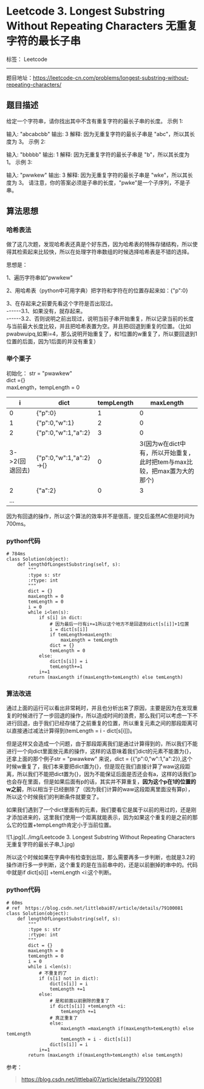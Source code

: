 ﻿# Leetcode 3. Longest Substring Without Repeating Characters 无重复字符的最长子串

标签： Leetcode

---
题目地址：https://leetcode-cn.com/problems/longest-substring-without-repeating-characters/  

## 题目描述   
给定一个字符串，请你找出其中不含有重复字符的最长子串的长度。
示例 1:

输入: "abcabcbb"
输出: 3 
解释: 因为无重复字符的最长子串是 "abc"，所以其长度为 3。
示例 2:

输入: "bbbbb"
输出: 1
解释: 因为无重复字符的最长子串是 "b"，所以其长度为 1。
示例 3:

输入: "pwwkew"
输出: 3
解释: 因为无重复字符的最长子串是 "wke"，所以其长度为 3。
     请注意，你的答案必须是子串的长度，"pwke"是一个子序列，不是子串。  

## 算法思想  

### 哈希表法  

做了这几次题，发现哈希表还真是个好东西，因为哈希表的特殊存储结构，所以使得其检索起来比较快，所以在处理字符串数组的时候选择哈希表是不错的选择。  

思想是：  

1、遍历字符串如"pwwkew"  

2、用哈希表（python中可用字典）把字符和字符在的位置存起来如：{"p":0}  

3、在存起来之前要先看这个字符是否出现过。  
------3.1、如果没有，就存起来。  
------3.2、否则说明之前出现过，说明当前子串开始重复，所以记录当前的长度与当前最大长度比较，并且把哈希表置为空。并且把i回退到重复的位置。（比如pwabwuipq,如果i=4，那么说明开始重复了，和1位置的w重复了，所以要回退到1位置的后面，因为1后面的并没有重复）  

### 举个栗子   
初始化：
str = "pwawkew"  
dict ={}  
maxLength，tempLength = 0  

|i|dict|tempLength|maxLength|
|--|--|--|--|  
|0|{"p":0}|1|0|
|1|{"p":0,"w":1}|2|0|
|2|{"p":0,"w":1,"a":2}|3|0|
|3->2(回退回去)|{"p":0,"w":1,"a":2} ->{}|0|3(因为w在dict中有，所以开始重复，此时把tem与max比较，把max置为大的那个)|
|2|{"a":2}|0|3|
|...|   

因为有回退的操作，所以这个算法的效率并不是很高，提交后虽然AC但是时间为700ms。   

### python代码   

    # 784ms 
    class Solution(object):
        def lengthOfLongestSubstring(self, s):
            """
            :type s: str
            :rtype: int
            """
            dict = {}
            maxLength = 0
            temLength = 0
            i = 0
            while i<len(s):
                if s[i] in dict:
                    # 因为最后一行有i+=1所以这个地方不是回退到dict[s[i]]+1位置
                    i = dict[s[i]]
                    if temLength>maxLength:
                        maxLength = temLength
                    dict = {}
                    temLength = 0
                else:
                    dict[s[i]] = i
                    temLength+=1
                i+=1
            return (maxLength if(maxLength>temLength) else temLength)  
            
### 算法改进  

通过上面的运行可以看出非常耗时，并且也分析出来了原因，主要是因为在发现重复的时候进行了一步回退的操作，所以造成时间的浪费，那么我们可以考虑一下不进行回退，由于我们已经存储了之前重复的位置，所以重复元素之间的那段距离可以直接通过减法计算得到(temLength = i - dict[s[i]])。  

但是这样又会造成一个问题，由于那段距离我们是通过计算得到的，所以我们不能进行一个向dict里面放元素的操作，这样的话意味着我们dict的元素不能置为{}，还拿上面的那个例子str = "pwawkew" 来说，dict = {{"p":0,"w":1,"a":2}},这个时候w重复了，我们本来要把dict置为{}，但是现在我们直接计算了waw这段距离，所以我们不能把dict置为{}，因为不能保证后面是否还会有a，这样的话我们p也会存在里面，但是如果后面有p的话，其实并不算重复，**因为这个p在1的位置的w之前**，所以相当于已经删除了（因为我们计算的waw这段距离里面没有算p），所以这个时候我们的判断条件就要变了。  

如果我们遇到了一个dict里面有的元素，我们要看它是属于以前的用过的，还是刚才添加进来的，这里我们使用一个距离就能表示，因为如果这个重复的是之前的那么它的位置+tempLength肯定小于当前位置。  

![1.jpg](../img/Leetcode 3. Longest Substring Without Repeating Characters 无重复字符的最长子串_1.jpg)  

所以这个时候如果在字典中有检查到出现，那么需要再多一步判断，也就是3.2的操作进行多一步判断，这个重复的是在当前串中的，还是以前删掉的串中的。代码中就是if dict[s[i]] +temLength <i:这个判断。  

### python代码  

    # 60ms
    # ref  https://blog.csdn.net/littlebai07/article/details/79100081
    class Solution(object):
        def lengthOfLongestSubstring(self, s):
            """
            :type s: str
            :rtype: int
            """
            dict = {}
            maxLength = 0
            temLength = 0
            i = 0
            while i <len(s):
                # 不重复的了
                if (s[i] not in dict):
                    dict[s[i]] = i
                    temLength +=1
                else:
                    # 是和前面以前删除的重复了
                    if dict[s[i]] +temLength <i:
                        temLength +=1
                    # 真正重复了
                    else:
                        maxLength =maxLength if(maxLength>temLength) else temLength
                        temLength = i - dict[s[i]]
                    dict[s[i]] = i
                i+=1 
            return (maxLength if(maxLength>temLength) else temLength)  
            
参考：  

>https://blog.csdn.net/littlebai07/article/details/79100081





